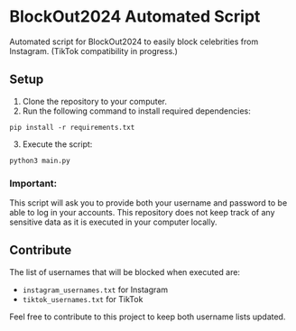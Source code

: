 # BlockOut2024 Automated Script

Automated script for BlockOut2024 to easily block celebrities from Instagram. (TikTok compatibility in progress.)


## Setup

1. Clone the repository to your computer.
2. Run the following command to install required dependencies:

```shell
pip install -r requirements.txt
```

3. Execute the script:
```shell 
python3 main.py
```


### **Important**:
This script will ask you to provide both your username and password to be able to log in your accounts. 
This repository does not keep track of any sensitive data as it is executed in your computer locally. 


## Contribute

The list of usernames that will be blocked when executed are:

- `instagram_usernames.txt` for Instagram
- `tiktok_usernames.txt` for TikTok

Feel free to contribute to this project to keep both username lists updated.